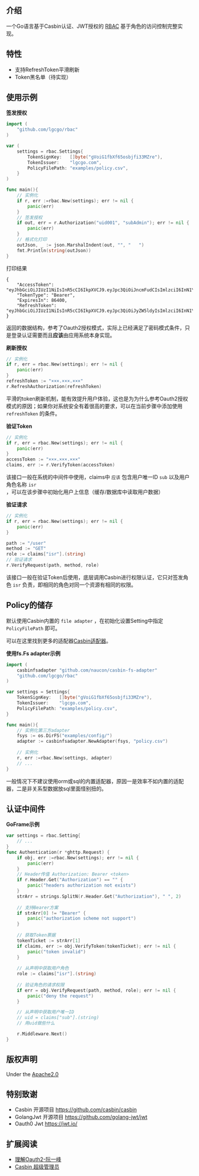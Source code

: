 ## 介绍
一个Go语言基于Casbin认证、JWT授权的 [RBAC](https://en.wikipedia.org/wiki/Role-based_access_control) 基于角色的访问控制完整实现。

## 特性
- 支持RefreshToken平滑刷新
- Token黑名单（待实现）

## 使用示例
**签发授权**
```Go
import (
    "github.com/lgcgo/rbac"
)

var (
    settings = rbac.Settings{
        TokenSignKey:   []byte("gVoiG1fbXf65osbjfi33MZre"),
        TokenIssuer:    "lgcgo.com",
        PolicyFilePath: "examples/policy.csv",
    }
)

func main(){
    // 实例化
    if r, err :=rbac.New(settings); err != nil {
        panic(err)
    }
    // 签发授权
    if out, err = r.Authorization("uid001", "subAdmin"); err != nil {
        panic(err)
    }
    // 格式化打印
    outJson, _ := json.MarshalIndent(out, "", "   ")
    fmt.Println(string(outJson))
}
```
打印结果
```Shell
{
    "AccessToken": "eyJhbGciOiJIUzI1NiIsInR5cCI6IkpXVCJ9.eyJpc3QiOiJncmFudCIsImlzciI6InN1YkFkbWluIiwiaXNzIjoibGdjZ28uY29tIiwic3ViIjoidWlkMDAxIiwiZXhwIjoxNjU3NDM3NTk5LCJuYmYiOjE2NTczNTExOTksImlhdCI6MTY1NzM1MTE5OX0.CBzE0bn9mKYqYIDNVgujnHTFUM9uTM54mwRwpzjcDFA",
    "TokenType": "Bearer",
    "ExpiresIn": 86400,
    "RefreshToken": "eyJhbGciOiJIUzI1NiIsInR5cCI6IkpXVCJ9.eyJpc3QiOiJyZW5ldyIsImlzciI6InN1YkFkbWluIiwiaXNzIjoibGdjZ28uY29tIiwic3ViIjoidWlkMDAxIiwiZXhwIjoxNjU3NjEwMzk5LCJuYmYiOjE2NTczNTExOTksImlhdCI6MTY1NzM1MTE5OX0.Pozlza3jeWk6Kd2C6ZebiZcD3nZoMRfQdJV9alEzfj0"
}
```
返回的数据结构，参考了Oauth2授权模式，实际上已经满足了密码模式条件，只是登录认证需要而且**应该**由应用系统本身实现。

**刷新授权**
```Go
// 实例化
if r, err = rbac.New(settings); err != nil {
    panic(err)
}
refreshToken := "×××.×××.×××"
r.RefreshAuthorization(refreshToken)
```
平滑的token刷新机制，能有效提升用户体验，这也是为为什么参考Oauth2授权模式的原因；如果你对系统安全有着很高的要求，可以在当前步骤中添加使用 `refreshToken` 的条件。

**验证Token**
```Go
// 实例化
if r, err = rbac.New(settings); err != nil {
    panic(err)
}
accessToken := "×××.×××.×××"
claims, err := r.VerifyToken(accessToken)
```
该接口一般在系统的中间件中使用，claims中 `应该` 包含用户唯一ID `sub` 以及用户角色名称 `isr` ，可以在该步骤中初始化用户上信息（缓存/数据库中读取用户数据）

**验证请求**
```Go
// 实例化
if r, err = rbac.New(settings); err != nil {
    panic(err)
}

path := "/user"
method := "GET"
role := claims["isr"].(string)
// 验证请求
r.VerifyRequest(path, method, role)
```
该接口一般在验证Token后使用，底层调用Casbin进行权限认证，它只对签发角色 `isr` 负责，即相同的角色对同一个资源有相同的权限。

## Policy的储存
默认使用Casbin内置的 `file adapter` ，在初始化设置Setting中指定`PolicyFilePath` 即可。

可以在这里找到更多的适配器[Casbin适配器](https://casbin.org/docs/zh-CN/adapters)。

**使用fs.Fs adapter示例**
```Go
import (
    casbinfsadapter "github.com/naucon/casbin-fs-adapter"
    "github.com/lgcgo/rbac"
)

var settings = Settings{
    TokenSignKey:   []byte("gVoiG1fbXf65osbjfi33MZre"),
    TokenIssuer:    "lgcgo.com",
    PolicyFilePath: "examples/policy.csv",
}

func main(){
    // 实例化第三方adapter
    fsys := os.DirFS("examples/config/")
    adapter := casbinfsadapter.NewAdapter(fsys, "policy.csv")
    
    // 实例化
    r, err :=rbac.New(settings, adapter)
    // ...
}
```
一般情况下不建议使用orm或sql的内置适配器，原因一是效率不如内置的适配器，二是非关系型数据放sql里面怪别扭的。

## 认证中间件
**GoFrame示例**
```Go
var settings = rbac.Setting{
    // ...
}
func Authentication(r *ghttp.Request) {
    if obj, err :=rbac.New(settings); err != nil {
        panic(err)
    }
    // Header传值 Authorization: Bearer <token>
    if r.Header.Get("Authorization") == "" {
        panic("headers authorization not exists")
    }
    strArr = strings.SplitN(r.Header.Get("Authorization"), " ", 2)
    
    // 支持Bearer方案
    if strArr[0] != "Bearer" {
        panic("authorization scheme not support")
    }
    
    // 获取Token票据
    tokenTicket := strArr[1]
    if claims, err := obj.VerifyToken(tokenTicket); err != nil {
    	panic("token invalid")
    }
    
    // 从声明中获取用户角色
    role := claims["isr"].(string)
    
    // 验证角色的请求权限
    if err = obj.VerifyRequest(path, method, role); err != nil {
        panic("deny the request")
    }

    // 从声明中获取用户唯一ID
    // uid = claims["sub"].(string)
    // 用uid做些什么

    r.Middleware.Next()
}
```

## 版权声明
Under the [Apache2.0](https://github.com/logcgo/rbac/LICENSE)

## 特别致谢
- Casbin 开源项目 https://github.com/casbin/casbin
- GolangJwt 开源项目 https://github.com/golang-jwt/jwt
- Oauth0 Jwt https://jwt.io/

## 扩展阅读
- [理解Oauth2-阮一峰](http://www.ruanyifeng.com/blog/2014/05/oauth_2_0.html)
- [Casbin 超级管理员](https://casbin.org/docs/zh-CN/superadmin)
